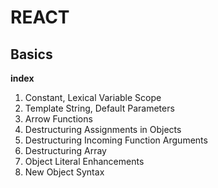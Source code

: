# REACT #

## Basics ##
**index**
1) Constant, Lexical Variable Scope
2) Template String, Default Parameters
3) Arrow Functions
4) Destructuring Assignments in Objects
5) Destructuring Incoming Function Arguments
6) Destructuring Array
7) Object Literal Enhancements
8) New Object Syntax